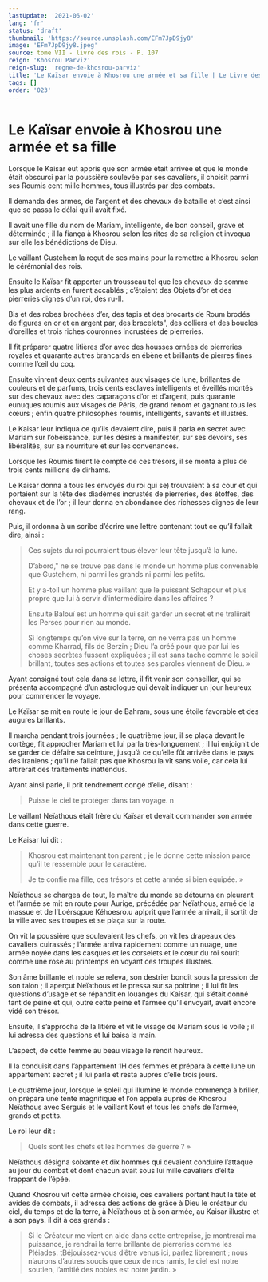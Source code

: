 ```yaml
---
lastUpdate: '2021-06-02'
lang: 'fr'
status: 'draft'
thumbnail: 'https://source.unsplash.com/EFm7JpD9jy8'
image: 'EFm7JpD9jy8.jpeg'
source: tome VII - livre des rois - P. 107
reign: 'Khosrou Parviz'
reign-slug: 'regne-de-khosrou-parviz'
title: 'Le Kaïsar envoie à Khosrou une armée et sa fille | Le Livre des Rois | Shâhnâmeh'
tags: []
order: '023'
---
```


<!-- LTeX: language=fr -->

# Le Kaïsar envoie à Khosrou une armée et sa fille

Lorsque le Kaisar eut appris que son armée était arrivée et que le monde était obscurci par la poussière soulevée par ses cavaliers, il choisit parmi ses Roumis cent mille hommes, tous illustrés par des combats.

Il demanda des armes, de l’argent et des chevaux de bataille et c’est ainsi que se passa le délai qu’il avait fixé.

Il avait une fille du nom de Mariam, intelligente, de bon conseil, grave et déterminée ; il la fiança à Khosrou selon les rites de sa religion et invoqua sur elle les bénédictions de Dieu.

Le vaillant Gustehem la reçut de ses mains pour la remettre à Khosrou selon le cérémonial des rois.

Ensuite le Kaïsar fit apporter un trousseau tel que les chevaux de somme les plus ardents en furent accablés ; c’étaient des Objets d’or et des pierreries dignes d’un roi, des ru-Il.

Bis et des robes brochées d’er, des tapis et des brocarts de Roum brodés de figures en or et en argent par, des bracelets", des colliers et des boucles d’oreilles et trois riches couronnes incrustées de pierreries.

Il fit préparer quatre litières d’or avec des housses ornées de pierreries royales et quarante autres brancards en ébène et brillants de pierres fines comme l’œil du coq.

Ensuite vinrent deux cents suivantes aux visages de lune, brillantes de couleurs et de parfums, trois cents esclaves intelligents et éveillés montés sur des chevaux avec des caparaçons d’or et d’argent, puis quarante eunuques roumis aux visages de Péris, de grand renom et gagnant tous les cœurs ; enfin quatre philosophes roumis, intelligents, savants et illustres.

Le Kaisar leur indiqua ce qu’ils devaient dire, puis il parla en secret avec Mariam sur l’obéissance, sur les désirs à manifester, sur ses devoirs, ses libéralités, sur sa nourriture et sur les convenances.

Lorsque les Roumis firent le compte de ces trésors, il se monta à plus de trois cents millions de dirhams.

Le Kaisar donna à tous les envoyés du roi qui se) trouvaient à sa cour et qui portaient sur la tête des diadèmes incrustés de pierreries, des étoffes, des chevaux et de l’or ; il leur donna en abondance des richesses dignes de leur rang.

Puis, il ordonna à un scribe d’écrire une lettre contenant tout ce qu’il fallait dire, ainsi :

> Ces sujets du roi pourraient tous élever leur tête jusqu’à la lune.
>
> D’abord," ne se trouve pas dans le monde un homme plus convenable que Gustehem, ni parmi les grands ni parmi les petits.
>
> Et y a-toil un homme plus vaillant que le puissant Schapour et plus propre que lui à servir d’intermédiaire dans les affaires ?
>
> Ensuite Balouï
est un homme qui sait garder un secret et ne traliirait les Perses pour rien au monde.
>
> Si longtemps qu’on vive sur la terre, on ne verra pas un homme comme Kharrad, fils de Berzin ; Dieu l’a créé pour que par lui les choses secrètes fussent expliquées ; il est sans tache comme le soleil brillant, toutes ses actions et toutes ses paroles viennent de Dieu. »

Ayant consigné tout cela dans sa lettre, il fit venir son conseiller, qui se présenta accompagné d’un astrologue qui devait indiquer un jour heureux pour commencer le voyage.

Le Kaïsar se mit en route le jour de Bahram, sous une étoile favorable et des augures brillants.

Il marcha pendant trois journées ; le quatrième jour, il se plaça devant le cortège, fit approcher Mariam et lui parla très-longuement ; il lui enjoignit de se garder de défaire sa ceinture, jusqu’à ce qu’elle fût arrivée dans le pays des Iraniens ; qu’il ne fallait pas que Khosrou la vît sans voile, car cela lui attirerait des traitements inattendus.

Ayant ainsi parlé, il prit tendrement congé d’elle, disant :

> Puisse le ciel te protéger dans tan voyage. n

Le vaillant Neïathous était frère du Kaïsar et devait commander son armée dans cette guerre.

Le Kaisar lui dit :

> Khosrou est maintenant ton parent ; je le donne cette mission parce qu’il te ressemble pour le caractère.
>
> Je te confie ma fille, ces trésors et cette armée si bien équipée. »

Neïathous se chargea de tout, le maître du monde se détourna en pleurant et l’armée se mit en route pour Aurige, précédée par Neïathous, armé de la massue et de l’Loérsqpue Kéhoesro.u apIprit que l’armée arrivait, il sortit de la ville avec ses troupes et se plaça sur la route.

On vit la poussière que soulevaient les chefs, on vit les drapeaux des cavaliers cuirassés ; l’armée arriva rapidement comme un nuage, une armée noyée dans les casques et les corselets et le cœur du roi sourit comme une rose au printemps en voyant ces troupes illustres.

Son âme brillante et noble se releva, son destrier bondit sous la pression de son talon ; il aperçut Neïathous et le pressa sur sa poitrine ; il lui fit les questions d’usage et se répandit en louanges du Kaîsar, qui s’était donné tant de peine et qui, outre cette peine et l’armée qu’il envoyait, avait encore vidé son trésor.

Ensuite, il s’approcha de la litière et vit le visage de Mariam sous le voile ; il lui adressa des questions et lui baisa la main.

L’aspect, de cette femme au beau visage le rendit heureux.

Il la conduisit dans l’appartement 1H des femmes et prépara à cette lune un appartement secret ; il lui parla et resta auprès d’elle trois jours.

Le quatrième jour, lorsque le soleil qui illumine le monde commença à briller, on prépara une tente magnifique et l’on appela auprès de Khosrou Neïathous avec Serguis et le vaillant Kout et tous les chefs de l’armée, grands et petits.

Le roi leur dit :

> Quels sont les chefs et les hommes de guerre ? »

Neïathous désigna soixante et dix hommes qui devaient conduire l’attaque au jour du combat et dont chacun avait sous lui mille cavaliers d’élite frappant de l’épée.

Quand Khosrou vit cette armée choisie, ces cavaliers portant haut la tête et avides de combats, il adressa des actions de grâce à Dieu le créateur du ciel, du temps et de la terre, à Neïathous et à son armée, au Kaisar illustre et à son pays. il dit à ces grands :

> Si le Créateur me vient en aide dans cette entreprise, je montrerai ma puissance, je rendrai la terre brillante de pierreries comme les Pléiades. tBéjouissez-vous d’être venus ici, parlez librement ; nous n’aurons d’autres soucis que ceux de nos ramis, le ciel est notre soutien, l’amitié des nobles est notre jardin. »
